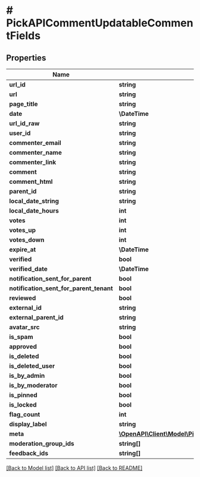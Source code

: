 # # PickAPICommentUpdatableCommentFields

## Properties

Name | Type | Description | Notes
------------ | ------------- | ------------- | -------------
**url_id** | **string** |  |
**url** | **string** |  |
**page_title** | **string** |  | [optional]
**date** | **\DateTime** |  |
**url_id_raw** | **string** |  | [optional]
**user_id** | **string** |  | [optional]
**commenter_email** | **string** |  | [optional]
**commenter_name** | **string** |  |
**commenter_link** | **string** |  | [optional]
**comment** | **string** |  |
**comment_html** | **string** |  |
**parent_id** | **string** |  | [optional]
**local_date_string** | **string** |  | [optional]
**local_date_hours** | **int** |  | [optional]
**votes** | **int** |  | [optional]
**votes_up** | **int** |  | [optional]
**votes_down** | **int** |  | [optional]
**expire_at** | **\DateTime** |  | [optional]
**verified** | **bool** |  |
**verified_date** | **\DateTime** |  | [optional]
**notification_sent_for_parent** | **bool** |  | [optional]
**notification_sent_for_parent_tenant** | **bool** |  | [optional]
**reviewed** | **bool** |  | [optional]
**external_id** | **string** |  | [optional]
**external_parent_id** | **string** |  | [optional]
**avatar_src** | **string** |  | [optional]
**is_spam** | **bool** |  | [optional]
**approved** | **bool** |  |
**is_deleted** | **bool** |  | [optional]
**is_deleted_user** | **bool** |  | [optional]
**is_by_admin** | **bool** |  | [optional]
**is_by_moderator** | **bool** |  | [optional]
**is_pinned** | **bool** |  | [optional]
**is_locked** | **bool** |  | [optional]
**flag_count** | **int** |  | [optional]
**display_label** | **string** |  | [optional]
**meta** | [**\OpenAPI\Client\Model\PickFCommentAPICommentFieldsKeysMeta**](PickFCommentAPICommentFieldsKeysMeta.md) |  | [optional]
**moderation_group_ids** | **string[]** |  | [optional]
**feedback_ids** | **string[]** |  | [optional]

[[Back to Model list]](../../README.md#models) [[Back to API list]](../../README.md#endpoints) [[Back to README]](../../README.md)
